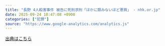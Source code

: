 ```yaml
---
title: "長野 4人殺害事件 被告に死刑求刑「ほかに類みないほど悪質」 - nhk.or.jp"
date: 2025-09-24 18:47:08 +0900
categories: ["犯罪"]
source: "https://www.google-analytics.com/analytics.js"
---
```


[出典はこちら](https://www.google-analytics.com/analytics.js)
